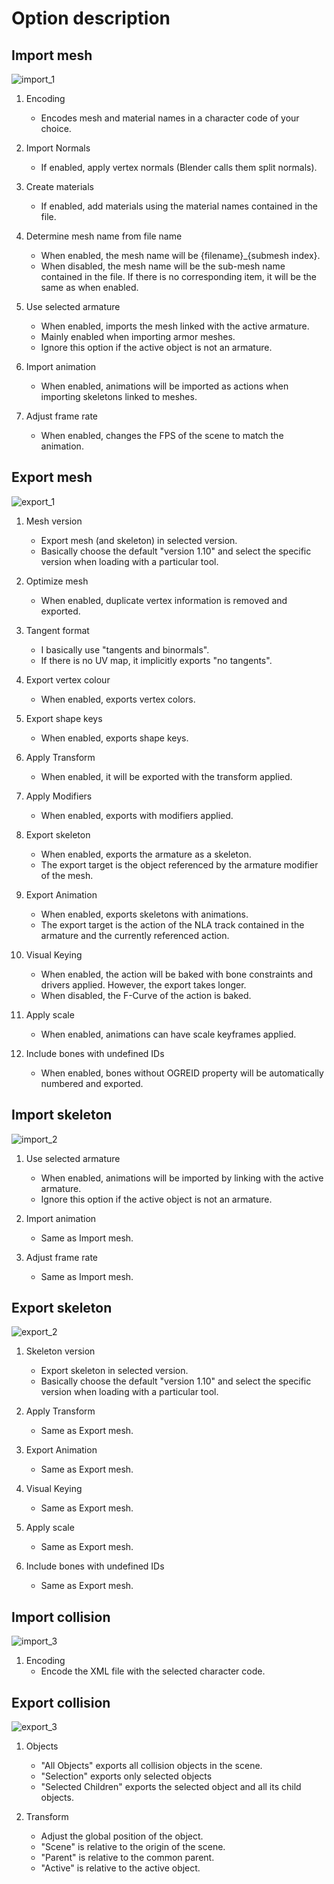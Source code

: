 # Option description

## Import mesh
![import_1](image/option_import_mesh.png)

1. Encoding
    - Encodes mesh and material names in a character code of your choice.

1. Import Normals
    - If enabled, apply vertex normals (Blender calls them split normals).

1. Create materials
    - If enabled, add materials using the material names contained in the file.

1. Determine mesh name from file name
    - When enabled, the mesh name will be {filename}_{submesh index}.
    - When disabled, the mesh name will be the sub-mesh name contained in the file. If there is no corresponding item, it will be the same as when enabled.

1. Use selected armature
    - When enabled, imports the mesh linked with the active armature.
    - Mainly enabled when importing armor meshes.
    - Ignore this option if the active object is not an armature.

1. Import animation
    - When enabled, animations will be imported as actions when importing skeletons linked to meshes.

1. Adjust frame rate
    - When enabled, changes the FPS of the scene to match the animation.


## Export mesh
![export_1](image/option_export_mesh.png)

1. Mesh version
    - Export mesh (and skeleton) in selected version.
    - Basically choose the default "version 1.10" and select the specific version when loading with a particular tool.

1. Optimize mesh
    - When enabled, duplicate vertex information is removed and exported.

1. Tangent format
    - I basically use "tangents and binormals".
    - If there is no UV map, it implicitly exports "no tangents".

1. Export vertex colour
    - When enabled, exports vertex colors.

1. Export shape keys
    - When enabled, exports shape keys.

1. Apply Transform
    - When enabled, it will be exported with the transform applied.

1. Apply Modifiers
    - When enabled, exports with modifiers applied.

1. Export skeleton
    - When enabled, exports the armature as a skeleton.
    - The export target is the object referenced by the armature modifier of the mesh.

1. Export Animation
    - When enabled, exports skeletons with animations.
    - The export target is the action of the NLA track contained in the armature and the currently referenced action.

1. Visual Keying
    - When enabled, the action will be baked with bone constraints and drivers applied. However, the export takes longer.
    - When disabled, the F-Curve of the action is baked.

1. Apply scale
    - When enabled, animations can have scale keyframes applied.

1. Include bones with undefined IDs
    - When enabled, bones without OGREID property will be automatically numbered and exported.


## Import skeleton
![import_2](image/option_import_skeleton.png)

1. Use selected armature
    - When enabled, animations will be imported by linking with the active armature.
    - Ignore this option if the active object is not an armature.

1. Import animation
    - Same as Import mesh.

1. Adjust frame rate
    - Same as Import mesh.


## Export skeleton
![export_2](image/option_export_skeleton.png)

1. Skeleton version
    - Export skeleton in selected version.
    - Basically choose the default "version 1.10" and select the specific version when loading with a particular tool.

1. Apply Transform
    - Same as Export mesh.

1. Export Animation
    - Same as Export mesh.

1. Visual Keying
    - Same as Export mesh.

1. Apply scale
    - Same as Export mesh.

1. Include bones with undefined IDs
    - Same as Export mesh.


## Import collision
![import_3](image/option_import_physx.png)

1. Encoding
    - Encode the XML file with the selected character code.


## Export collision
![export_3](image/option_export_physx.png)

1. Objects
    - "All Objects" exports all collision objects in the scene.
    - "Selection" exports only selected objects
    - "Selected Children" exports the selected object and all its child objects.

1. Transform
    -  Adjust the global position of the object.
    - "Scene" is relative to the origin of the scene.
    - "Parent" is relative to the common parent.
    - "Active" is relative to the active object.

